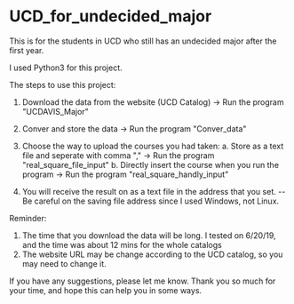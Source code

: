 # UCD_for_undecided_major
This is for the students in UCD who still has an undecided major after the first year.

I used Python3 for this project.

The steps to use this project:
  1. Download the data from the website (UCD Catalog) -> Run the program "UCDAVIS_Major"
  
  2. Conver and store the data -> Run the program "Conver_data"
  
  3. Choose the way to upload the courses you had taken:
      a. Store as a text file and seperate with comma "," -> Run the program "real_square_file_input" 
      b. Directly insert the course when you run the program -> Run the program "real_square_handly_input"
  
  4. You will receive the result on as a text file in the address that you set. 
     -- Be careful on the saving file address since I used Windows, not Linux. 
 
Reminder:
  1. The time that you download the data will be long. I tested on 6/20/19, and the time was about 12 mins for the whole catalogs
  2. The website URL may be change according to the UCD catalog, so you may need to change it.

If you have any suggestions, please let me know. Thank you so much for your time, and hope this can help you in some ways.
